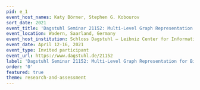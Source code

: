 ```yaml
---
pid: e_1
event_host_names: Katy Börner, Stephen G. Kobourov
sort_date: 2021
event_title: 'Dagstuhl Seminar 21152: Multi-Level Graph Representation for Big Data Arising in Science Mapping'
event_location: Wadern, Saarland, Germany
event_host_institution: Schloss Dagstuhl – Leibniz Center for Informatics
event_date: April 12-16, 2021
event_type: Invited participant
event_url: https://www.dagstuhl.de/21152
label: 'Dagstuhl Seminar 21152: Multi-Level Graph Representation for Big Data Arising in Science Mapping'
order: '0'
featured: true
theme: research-and-assessment
---
```

